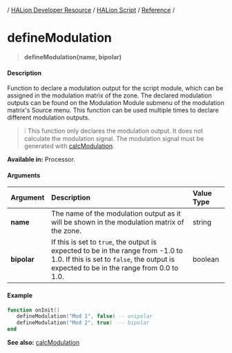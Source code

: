 / [HALion Developer Resource](../../HALion-Developer-Resource.md) / [HALion Script](./HALion-Script.md) / [Reference](./Reference.md) /

# defineModulation

>**defineModulation(name, bipolar)**

#### Description

Function to declare a modulation output for the script module, which can be assigned in the modulation matrix of the zone. The declared modulation outputs can be found on the Modulation Module submenu of the modulation matrix's Source menu. This function can be used multiple times to declare different modulation outputs.

>&#10069; This function only declares the modulation output. It does not calculate the modulation signal. The modulation signal must be generated with [calcModulation](./calcModulation.md).


**Available in:** Processor.

#### Arguments

|Argument|Description|Value Type|
|:-|:-|:-|
|**name**|The name of the modulation output as it will be shown in the modulation matrix of the zone.|string|
|**bipolar**|If this is set to ``true``, the output is expected to be in the range from -1.0 to 1.0. If this is set to ``false``, the output is expected to be in the range from 0.0 to 1.0.|boolean|

#### Example

```lua
function onInit()
   defineModulation("Mod 1", false) -- unipolar
   defineModulation("Mod 2", true)  -- bipolar
end
```

**See also:** [calcModulation](./calcModulation.md)